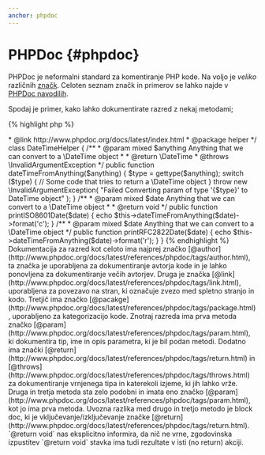 ```yaml
---
anchor: phpdoc
---
```


# PHPDoc {#phpdoc}

PHPDoc je neformalni standard za komentiranje PHP kode. Na voljo je *veliko* različnih [značk](http://www.phpdoc.org/docs/latest/references/phpdoc/tags/index.html). Celoten seznam značk in primerov se lahko najde v [PHPDoc navodilih](http://www.phpdoc.org/docs/latest/index.html).

Spodaj je primer, kako lahko dokumentirate razred z nekaj metodami;

{% highlight php %}
<?php
/**
 * @author A Name <a.name@example.com>
 * @link http://www.phpdoc.org/docs/latest/index.html
 * @package helper
 */
class DateTimeHelper
{
    /**
     * @param mixed $anything Anything that we can convert to a \DateTime object
     *
     * @return \DateTime
     * @throws \InvalidArgumentException
     */
    public function dateTimeFromAnything($anything)
    {
        $type = gettype($anything);

        switch ($type) {
            // Some code that tries to return a \DateTime object
        }

        throw new \InvalidArgumentException(
            "Failed Converting param of type '{$type}' to DateTime object"
        );
    }

    /**
     * @param mixed $date Anything that we can convert to a \DateTime object
     *
     * @return void
     */
    public function printISO8601Date($date)
    {
        echo $this->dateTimeFromAnything($date)->format('c');
    }

    /**
     * @param mixed $date Anything that we can convert to a \DateTime object
     */
    public function printRFC2822Date($date)
    {
        echo $this->dateTimeFromAnything($date)->format('r');
    }
}
{% endhighlight %}

Dokumentacija za razred kot celoto ima najprej značko [@author](http://www.phpdoc.org/docs/latest/references/phpdoc/tags/author.html), ta značka je uporabljena za dokumentiranje avtorja kode in je lahko ponovljena za dokumentiranje večih avtorjev. Druga je značka [@link](http://www.phpdoc.org/docs/latest/references/phpdoc/tags/link.html), uporabljena za povezavo na stran, ki označuje zvezo med spletno stranjo in kodo. Tretjič ima značko [@pacakge](http://www.phpdoc.org/docs/latest/references/phpdoc/tags/package.html), uporabljeno za kategorizacijo kode.

Znotraj razreda ima prva metoda značko [@param](http://www.phpdoc.org/docs/latest/references/phpdoc/tags/param.html), ki dokumentira tip, ime in opis parametra, ki je bil podan metodi. Dodatno ima znački [@return](http://www.phpdoc.org/docs/latest/references/phpdoc/tags/return.html) in [@throws](http://www.phpdoc.org/docs/latest/references/phpdoc/tags/throws.html) za dokumentiranje vrnjenega tipa in katerekoli izjeme, ki jih lahko vrže.

Druga in tretja metoda sta zelo podobni in imata eno značko [@param](http://www.phpdoc.org/docs/latest/references/phpdoc/tags/param.html), kot jo ima prva metoda. Uvozna razlika med drugo in tretjo metodo je block doc, ki je vključevanje/izključevanje značke [@return](http://www.phpdoc.org/docs/latest/references/phpdoc/tags/return.html). `@return void` nas eksplicitno informira, da nič ne vrne, zgodovinska izpustitev `@return void` stavka ima tudi rezultate v isti (no return) akciji.
